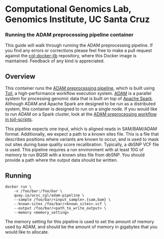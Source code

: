 # Computational Genomics Lab, Genomics Institute, UC Santa Cruz
### Running the ADAM preprocessing pipeline container

This guide will walk through running the ADAM preprocessing pipeline. If you
find any errors or corrections please feel free to make a pull request against
the [cgl-docker-lib](https://github.com/BD2KGenomics/cgl-docker-lib) repository,
where this Docker image is maintained. Feedback of any kind is appreciated.

## Overview

This container runs the [ADAM preprocessing
pipeline](https://github.com/BD2KGenomics/toil-scripts/tree/master/src/toil_scripts/adam_pipeline),
which is built using [Toil](https://github.com/BD2KGenomics/toil), a
high-performance workflow execution system. [ADAM](https://github.com/bigdatagenomics/adam)
is a parallel system for processing genomic data that is built on top of [Apache
Spark](https://spark.apache.org). Although ADAM and Apache Spark are designed
to be run as a distributed system, this container is designed to run on a
single node. If you would like to run ADAM on a Spark cluster, look at the [ADAM
preprocessing workflow in
toil-scripts](https://github.com/BD2KGenomics/toil-scripts/tree/master/src/toil_scripts/adam_pipeline).

This pipeline expects one input, which is aligned reads in SAM/BAM/ADAM format.
Additionally, we expect a path to a known sites file. This is a file that
describes positions where variants are known to occur, and is used to mask
out sites during base quality score recalibration. Typically, a dbSNP VCF file
is used. This pipeline requires a run environment with at least 10G of memory
to run BQSR with a known sites file from dbSNP. You should provide a path where
the output data should be written.

## Running

```
docker run \
    -v /foo/bar:/foo/bar \
    quay.io/ucsc_cgl/adam-pipeline \
    --sample /foo/bar/<input_sample>.{sam,bam} \
    --known-sites /foo/bar/<known_sites>.vcf \
    --output /foo/bar/<path_to_write_output> \
    --memory <memory_setting>
```

The memory setting for this pipeline is used to set the amount of memory used
by ADAM, and should be the amount of memory in gigabytes that you would like
to allocate.
